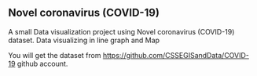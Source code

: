 ## Novel coronavirus (COVID-19)

A small Data visualization project using Novel coronavirus (COVID-19) dataset.
Data visualizing in line graph and Map

You will get the dataset from https://github.com/CSSEGISandData/COVID-19 github account.
